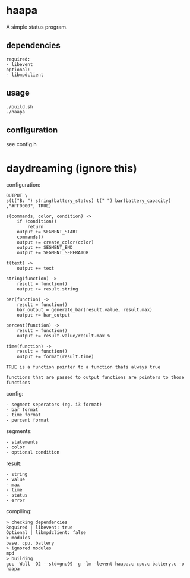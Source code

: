 haapa
=====

A simple status program.

dependencies
------------

	required:
	- libevent
	optional:
	- libmpdclient

usage
-----

	./build.sh
	./haapa

configuration
-------------

see config.h

daydreaming (ignore this)
=========================

configuration:

	OUTPUT \
	s(t("B: ") string(battery_status) t(" ") bar(battery_capacity) ,"#FF0000", TRUE)

	s(commands, color, condition) ->
		if !condition()
			return
		output += SEGMENT_START
		commands()
		output += create_color(color)
		output += SEGMENT_END
		output += SEGMENT_SEPERATOR

	t(text) ->
		output += text

	string(function) ->
		result = function()
		output += result.string

	bar(function) ->
		result = function()
		bar_output = generate_bar(result.value, result.max)
		output += bar_output

	percent(function) ->
		result = function()
		output += result.value/result.max %

	time(function) ->
		result = function()
		output += format(result.time)

	TRUE is a function pointer to a function thats always true

	functions that are passed to output functions are pointers to those functions

config:

	- segment seperators (eg. i3 format)
	- bar format
	- time format
	- percent format

segments:
	
	- statements
	- color
	- optional condition

result:

	- string
	- value
	- max
	- time
	- status
	- error

compiling:

	> checking dependencies
	Required | libevent: true
	Optional | libmpdclient: false
	> modules
	base, cpu, battery
	> ignored modules
	mpd
	> building
	gcc -Wall -O2 --std=gnu99 -g -lm -levent haapa.c cpu.c battery.c -o haapa